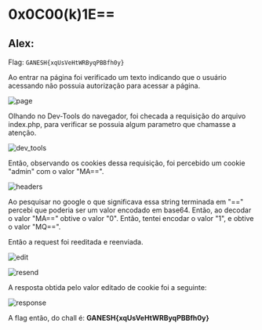 # 0x0C00\(k\)1E==

## Alex:

Flag: `GANESH{xqUsVeHtWRByqPBBfh0y}`

Ao entrar na página foi verificado um texto indicando que o usuário acessando não possuia autorização para acessar a página. 

![page](https://i.imgur.com/7N4ATew.png)

Olhando no Dev-Tools do navegador, foi checada a requisição do arquivo index.php, para verificar se possuia algum parametro que chamasse a atenção.   


![dev\_tools](https://i.imgur.com/bMeL2Sl.png)

Então, observando os cookies dessa requisição, foi percebido um cookie "admin" com o valor "MA==". 

![headers](https://i.imgur.com/sgXP4ni.png)

Ao pesquisar no google o que significava essa string terminada em "\==" percebi que poderia ser um valor encodado em base64. Então, ao decodar o valor "MA==" obtive o valor "0". Então, tentei encodar o valor "1", e obtive o valor "MQ==".

Então a request foi reeditada e reenviada.

![edit](https://i.imgur.com/rSXei9u.png)

![resend](https://i.imgur.com/fBfMbGx.png)

A resposta obtida pelo valor editado de cookie foi a seguinte:  
 

![response](https://i.imgur.com/EimzTu7.png)

A flag então, do chall é: **GANESH{xqUsVeHtWRByqPBBfh0y}**

